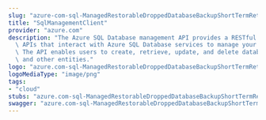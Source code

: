 ```yaml
---
slug: "azure-com-sql-ManagedRestorableDroppedDatabaseBackupShortTermRetenion"
title: "SqlManagementClient"
provider: "azure.com"
description: "The Azure SQL Database management API provides a RESTful set of web\
  \ APIs that interact with Azure SQL Database services to manage your databases.\
  \ The API enables users to create, retrieve, update, and delete databases, servers,\
  \ and other entities."
logo: "azure.com-sql-ManagedRestorableDroppedDatabaseBackupShortTermRetenion-logo.png"
logoMediaType: "image/png"
tags:
- "cloud"
stubs: "azure.com-sql-ManagedRestorableDroppedDatabaseBackupShortTermRetenion-stubs.json"
swagger: "azure.com-sql-ManagedRestorableDroppedDatabaseBackupShortTermRetenion-swagger.json"
---
```

